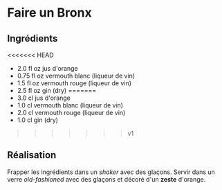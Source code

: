 # Faire un Bronx

## Ingrédients

<<<<<<< HEAD
* 2.0	fl oz	jus d'orange
* 0.75	fl oz	vermouth blanc (liqueur de vin)
* 1.5	fl oz	vermouth rouge (liqueur de vin)
* 2.5	fl oz	gin (dry)
=======
* 3.0	cl	jus d'orange
* 1.0	cl	vermouth blanc (liqueur de vin)
* 2.0	cl	vermouth rouge (liqueur de vin)
* 1.0	cl	gin (dry)
>>>>>>> v1

## Réalisation 

Frapper les ingrédients dans un *shaker* avec des glaçons.
Servir dans un verre *old-fashioned* avec des glaçons et décoré d'un **zeste** d'orange.


